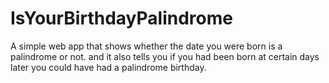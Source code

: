 # IsYourBirthdayPalindrome
A simple web app that shows whether the date you were born is a palindrome or not.
and it also tells you if you had been born at certain days later you could have had a
palindrome birthday.

